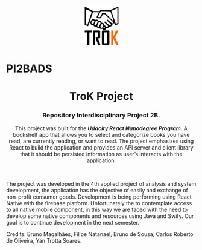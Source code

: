 <p align="center"><a href="" target="_blank" rel="noopener noreferrer"><img width="100" src="./Resources/logo-trok.png" alt="My Reads"></a></p>

# PI2BADS


<h1 align="center">TroK Project</h1>
<h3 align="center">Repository Interdisciplinary Project 2B.</h3>

<p align="center">
This project was built for the <b><i>Udacity React Nanodegree Program</i></b>. A bookshelf app that allows you to select and categorize books you have read, are currently reading, or want to read. The project emphasizes using React to build the application and provides an API server and client library that it should be persisted information as user’s interacts with the application.
  </p>
<br>


The project was developed in the 4th applied project of analysis and
system development, the application has the objective of easily and
exchange of non-profit consumer goods. Development is being
performing using React Native with the firebase platform. Unfortunately the
to contemplate access to all native mobile component, in this way we are faced with
the need to develop some native components and resources using Java
and Swify. Our goal is to continue development in the next semester.

Credits: Bruno Magalhães, Filipe Natanael, Bruno de Sousa, Carlos Roberto de Oliveira, Yan Trotta
Soares.
